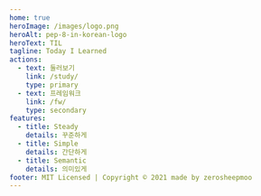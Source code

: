 ```yaml
---
home: true
heroImage: /images/logo.png
heroAlt: pep-8-in-korean-logo
heroText: TIL
tagline: Today I Learned
actions:
  - text: 둘러보기
    link: /study/
    type: primary
  - text: 프레임워크
    link: /fw/
    type: secondary
features:
  - title: Steady
    details: 꾸준하게
  - title: Simple
    details: 간단하게
  - title: Semantic
    details: 의미있게
footer: MIT Licensed | Copyright © 2021 made by zerosheepmoo
---
```

